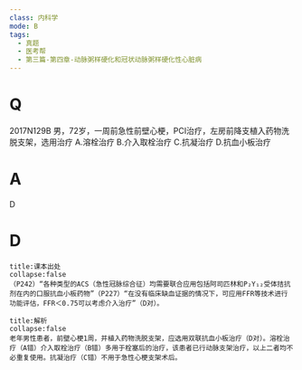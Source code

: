 ```yaml
---
class: 内科学
mode: B
tags:
  - 真题
  - 医考帮
  - 第三篇-第四章-动脉粥样硬化和冠状动脉粥样硬化性心脏病
---
```


# Q
2017N129B 男，72岁，一周前急性前壁心梗，PCI治疗，左房前降支植入药物洗脱支架，选用治疗
A.溶栓治疗
B.介入取栓治疗
C.抗凝治疗
D.抗血小板治疗

# A
D
# D
```ad-note
title:课本出处
collapse:false
（P242）“各种类型的ACS（急性冠脉综合征）均需要联合应用包括阿司匹林和P₂Y₁₂受体拮抗剂在内的口服抗血小板药物”（P227）“在没有临床缺血证据的情况下，可应用FFR等技术进行功能评估，FFR＜0.75可以考虑介入治疗”（D对）。
```

```ad-summary
title:解析
collapse:false
老年男性患者，前壁心梗1周，并植入药物洗脱支架，应选用双联抗血小板治疗（D对）。溶栓治疗（A错）介入取栓治疗（B错）多用于栓塞后的治疗，该患者已行动脉支架治疗，以上二者均不必重复使用。抗凝治疗（C错）不用于急性心梗支架术后。
```

